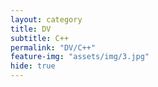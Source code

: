 ```yaml
---
layout: category
title: DV
subtitle: C++
permalink: "DV/C++"
feature-img: "assets/img/3.jpg"
hide: true
---
```

